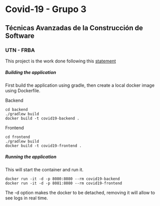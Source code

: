 # Covid-19 - Grupo  3
## Técnicas Avanzadas de la Construcción de Software
### UTN - FRBA

This project is the work done following this [statement](https://docs.google.com/document/u/1/d/e/2PACX-1vQo5WkN-3RTLaeB5885hlfcnuWFgxzxe-u5gPa5IGrtkeTF9BHMjeh1YScTO-Tg000gzllwmRaFFKet/pub "TACS - Covid19 - Enunciado")



##### Building  the application

First build the application using gradle, then create a local docker image using Dockerfile.

Backend 

```
cd backend
./gradlew build
docker build -t covid19-backend .
```
Frontend

```
cd frontend
./gradlew build
docker build -t covid19-frontend .
```

##### Running the application

This will start the container and run it.
```
docker run -it -d -p 8080:8080 --rm covid19-backend
docker run -it -d -p 8081:8080 --rm covid19-frontend
```

The -d option makes the docker to be detached, removing it will allow to see logs in real time.
